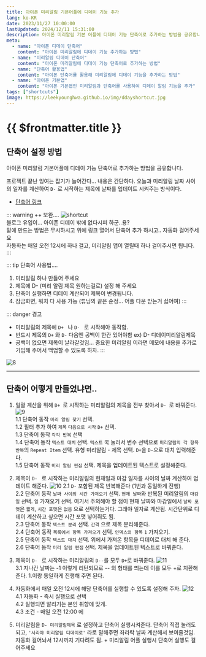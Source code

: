 ```yaml
---
title: 아이폰 미리알림 기본어플에 디데이 기능 추가
lang: ko-KR
date: 2023/11/27 10:00:00
lastUpdated: 2024/12/11 15:31:00
description: 아이폰 미리알림 기본 어플에 디데이 기능 단축어로 추가하는 방법을 공유합니다.
meta:
  - name: "아이폰 디데이 단축어"
    content: "아이폰 미리알림에 디데이 기능 추가하는 방법"
  - name: "미리알림 디데이 단축어"
    content: "아이폰 미리알림에 디데이 기능 단축어로 추가하는 방법"
  - name: "단축어 활용법"
    content: "아이폰 단축어를 활용해 미리알림에 디데이 기능을 추가하는 방법"
  - name: "아이폰 기본앱"
    content: "아이폰 기본앱인 미리알림과 단축어를 사용하여 디데이 알림 기능을 추가"
tags: ["shortcuts"]
image: https://leekyounghwa.github.io/img/ddayshortcut.jpg
---
```


# {{ $frontmatter.title }}

## 단축어 설정 방법

아이폰 미리알림 기본어플에 디데이 기능 단축어로 추가하는 방법을 공유합니다.

프로젝트 끝난 잉여는 잡기가 늘어간다... 내용은 간단하다. 오늘과 미리알림 날짜 사이의 일자를 계산하여 `D-` 로 시작하는 제목에 날짜를 업데이트 시켜주는 방식이다.

- [단축어 링크](https://www.icloud.com/shortcuts/7d80beb506564f7d8d57bd911b737ea2)

::: warning ++ 보완....
![shortcut](~@image/2024/shortcut.png)  
블로그 유입이... 아이폰 디데이 밖에 없다시피 하군..용?  
밑에 만드는 방법은 무시하시고 위에 링크 열어서 단축어 추가 하시고.. 자동화 걸어주세요  
자동화는 매일 오전 12시에 하나 걸고, 미리알림 앱이 열릴때 하나 걸어주시면 됩니다.  
::: 

::: tip 단축어 사용법.... 
1. 미리알림 하나 만들어 주세요
2. 제목에 D- (미리 알림 제목 원하는걸로) 설정 해 주세요
3. 단축어 실행하면 디데이 계산되어 제목이 변경됩니다.
4. 잠금화면, 워치 다 사용 가능 (튜닝의 끝은 순정... 어플 다운 받는거 싫어여)
:::

::: danger 경고

- 미리알림의 제목에 `D+ ` 나 `D- ` 로 시작해야 동작함.
- 반드시 제목의 `D+` 와 `D-` 다음엔 공백이 한칸 있어야함 ex) D- 디데이미리알림제목
- 공백이 없으면 제목이 날라갈것임... 중요한 미리알림 이라면 메모에 내용을 추가로 기입해 주어서 백업할 수 있도록 하자.
:::

![8](~@image/13.jpg)

---

## 단축어 어떻게 만들었냐면..

1. 일괄 계산을 위해 `D+ `로 시작하는 미리알림의 제목을 전부 찾아서 `D- `로 바꿔준다.
   ![9](~@image/9.jpg)  
    1.1 단축어 동작 `미리 알림 찾기` 선택.  
    1.2 필터 추가 하여 `제목` `다음으로 시작` `D+` 선택.  
    1.3 단축어 동작 `각각 반복` 선택  
    1.4 단축어 동작 `텍스트 대치` 선택. `텍스트` 꾹 눌러서 변수 선택으로 `미리알림의 각 항목 반복`의 `Repeat Item` 선택. 유형 미리알림 - 제목 선택. `D+`을 `D-`으로 대치 입력해준다.  
    1.5 단축어 동작 `미리 알림 편집` 선택. 제목을 업데이트된 텍스트로 설정해준다.

2. 제목이 `D- ` 로 시작하는 미리알림의 현재일과 마감 일자를 사이의 날짜 계산하여 업데이트 해준다.
   ![10](~@image/10.jpg)
   2.1 `D-` 포함된 제목 반복해준다 (1번과 동일하게 진행)  
    2.2 단축어 동작 `날짜 사이의 시간 가져오기` 선택. `현재 날짜`와 반복된 미리알림의 `마감일` 선택. `일` 가져오기 선택. 여기서 주의해야 할 점이 현재 날짜와 마감일에서 `날짜 포맷`은 `짧게`, `시간 포맷`은 `없음` 으로 선택하는거다. 그래야 일자로 계산됨. 시간단위로 디데이 계산하고 싶으면 시간 포맷 넣어줘도 됨.  
    2.3 단축어 동작 `텍스트 분리` 선택. `간격` 으로 제목 분리해준다.  
    2.4 단축어 동작 `목록에서 항목 가져오기` 선택. `인덱스의 항목` `1` 가져오기.  
    2.5 단축어 동작 `텍스트 대치` 선택. 위에서 가져온 항목을 디데이로 대치 해 준다.  
    2.6 단축어 동작 `미리 알림 편집` 선택. 제목을 업데이트된 텍스트로 바꿔준다.

3. 제목이 `D- ` 로 시작하는 미리알림의 `D--`를 모두 `D+`로 바꿔준다.
   ![11](~@image/11.jpg)  
    3.1 지나간 날짜는 -1 이렇게 리턴되므로 -- 의 형태를 띄는데 이를 모두 +로 치환해 준다. 1.이랑 동일하게 진행해 주면 된다.

4. 자동화에서 매일 오전 12시에 해당 단축어를 실행할 수 있도록 설정해 주자.
   ![12](~@image/12.jpg)  
    4.1 자동화 - 즉시 실행으로 선택  
    4.2 실행되면 알리기는 본인 취향에 맞게.  
    4.3 조건 - 매일 오전 12:00 에

5. 미리알림을 `D- 미리알림제목` 로 설정하고 단축어 실행시켜준다.
   단축어 직접 눌러도 되고, `'시리야 미리알림 디데이로'` 라로 말해주면 좌라락 날짜 계산해서 보여줄것임.
   자동화 걸어놔서 12시까지 기다려도 됨. + 미리알림 어플 실행시 단축어 실행도 걸어주세요


